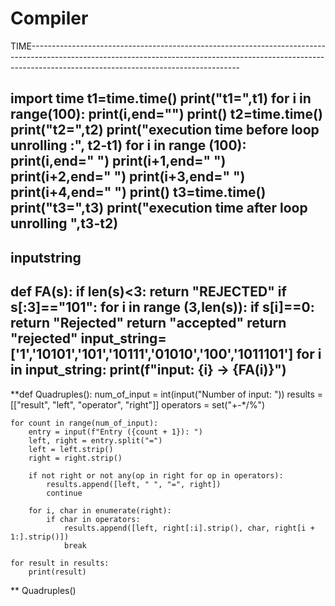 # Compiler
TIME----------------------------------------------------------------------------------------------------------------------------------------------------------------------------------------------------------------


import time
t1=time.time()
print("t1=",t1)
for i in range(100):
  print(i,end="")
print()
t2=time.time()
print("t2=",t2)
print("execution time before loop unrolling :", t2-t1)
for i in range (100):
  print(i,end=" ")
  print(i+1,end=" ")
  print(i+2,end=" ")
  print(i+3,end=" ")
  print(i+4,end=" ")
print()
t3=time.time()
print("t3=",t3)
print("execution time after loop unrolling ",t3-t2)
------------------------------------------------------------------------------------------------------------------------------------------------------------------------------------------------------------------
inputstring
----------------------------------------------------------------------------------------------------------------------------------------------------------------------------------------------------------------
**def FA(s):
    if len(s)<3:
        return "REJECTED"
    if s[:3]=="101":
        for i in range (3,len(s)):
            if s[i]==0:
                return "Rejected"
        return "accepted"
    return "rejected"
input_string=['1','10101','101','10111','01010','100','1011101']
for i in input_string:
    print(f"input: {i} -> {FA(i)}")**
-----------------------------------------------------------------------------------------------------------------------------------------------------------------------------------------------------------




**def Quadruples():
    num_of_input = int(input("Number of input: "))
    results = [["result", "left", "operator", "right"]]
    operators = set("+-*/%")

    for count in range(num_of_input):
        entry = input(f"Entry ({count + 1}): ")
        left, right = entry.split("=")
        left = left.strip()
        right = right.strip()

        if not right or not any(op in right for op in operators):
            results.append([left, " ", "=", right])
            continue

        for i, char in enumerate(right):
            if char in operators:
                results.append([left, right[:i].strip(), char, right[i + 1:].strip()])
                break

    for result in results:
        print(result)
**
Quadruples()
